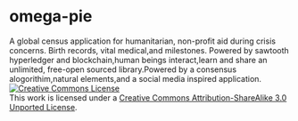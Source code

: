 # omega-pie
A global census application for humanitarian, non-profit aid during crisis concerns. Birth records, vital medical,and milestones. Powered by sawtooth hyperledger and blockchain,human beings interact,learn and share an unlimited, free-open sourced library.Powered by a consensus alogorithim,natural elements,and a social media inspired application.
<a rel="license" href="http://creativecommons.org/licenses/by-sa/3.0/"><img alt="Creative Commons License" style="border-width:0" src="https://i.creativecommons.org/l/by-sa/3.0/88x31.png" /></a><br />This work is licensed under a <a rel="license" href="http://creativecommons.org/licenses/by-sa/3.0/">Creative Commons Attribution-ShareAlike 3.0 Unported License</a>.
